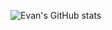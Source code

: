 ![Evan's GitHub stats](https://github.com/evanhuang117/github-readme-stats&show_icons=true&theme=dark)
